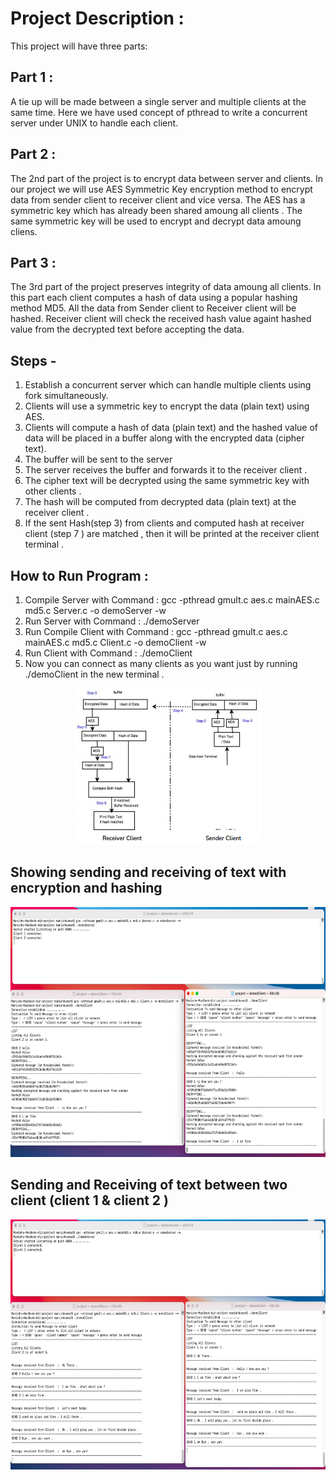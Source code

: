 # Project Description :
This project will have three parts:

## Part 1 :
A tie up will be made between a single server and multiple clients at
the same time. Here we have used concept of pthread to write a concurrent server under UNIX to handle each client.

## Part 2 :
The 2nd part of the project is to encrypt data between server and
clients. In our project we will use AES Symmetric Key encryption method to
encrypt data from sender client to receiver client and vice versa. The AES has a symmetric
key which has already been shared amoung all clients . The same symmetric key will be used to encrypt and decrypt data amoung cliens.

## Part 3 : 
The 3rd part of the project preserves integrity of data amoung all clients. In this part each client computes a hash of data using a popular hashing method MD5. All the data from Sender client to Receiver client will be hashed. Receiver client  will check the received hash value againt hashed value from the decrypted text before accepting the data.

## Steps -
1. Establish a concurrent server which can handle multiple clients using fork simultaneously.
2. Clients will use a symmetric key to encrypt the data (plain text) using AES.
3. Clients will compute a hash of data (plain text) and the hashed value of data will be placed in a buffer along with the encrypted data (cipher text).
4. The buffer will be sent to the server
5. The server receives the buffer and forwards it to the receiver client .
6. The cipher text will be decrypted using the same symmetric key with other clients .
7. The hash will be computed from decrypted data (plain text) at the receiver client .
8. If the sent Hash(step 3) from clients and computed hash at receiver client (step 7 ) are matched , then it will be printed at the receiver client terminal .

## How to Run Program :
1. Compile Server with Command :
gcc -pthread gmult.c aes.c mainAES.c md5.c Server.c -o demoServer -w
2. Run Server with Command :
./demoServer
3. Run Compile Client with Command :
gcc -pthread gmult.c aes.c mainAES.c md5.c Client.c -o demoClient -w
4. Run Client with Command :
./demoClient
5. Now you can connect as many clients as you want just by running
./demoClient in the new terminal .

<p align="center">
  <img src="Screenshot 2021-02-05 at 8.59.45 PM.png" height="250" width="300">
</p>

## Showing sending and receiving of text with encryption and hashing
<p align="center">
  <img src="Screenshot 2021-01-23 at 1.11.52 PM.png" height="400" width="700">
</p>

## Sending and Receiving of text between two client (client 1 & client 2 )
<p align="center">
  <img src="Screenshot 2021-01-23 at 3.42.01 PM.png" height="400" width="700">
</p>